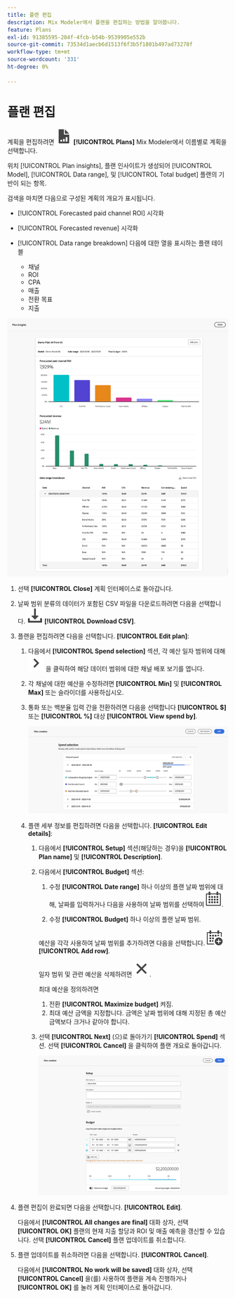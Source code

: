 ```yaml
---
title: 플랜 편집
description: Mix Modeler에서 플랜을 편집하는 방법을 알아봅니다.
feature: Plans
exl-id: 91385595-284f-4fcb-b54b-9539905e552b
source-git-commit: 73534d1aecb6d1513f6f3b5f1801b497ad73278f
workflow-type: tm+mt
source-wordcount: '331'
ht-degree: 0%

---
```


# 플랜 편집

계획을 편집하려면 ![피판](../assets/icons/FileChart.svg) **[!UICONTROL Plans]** Mix Modeler에서 이름별로 계획을 선택합니다.

위치 [!UICONTROL Plan insights], 플랜 인사이트가 생성되어 [!UICONTROL Model], [!UICONTROL Data range], 및 [!UICONTROL Total budget] 플랜의 기반이 되는 항목.

검색을 마치면 다음으로 구성된 계획의 개요가 표시됩니다.

- [!UICONTROL Forecasted paid channel ROI] 시각화
- [!UICONTROL Forecasted revenue] 시각화
- [!UICONTROL Data range breakdown] 다음에 대한 열을 표시하는 플랜 테이블

   - 채널
   - ROI
   - CPA
   - 매출 
   - 전환 목표
   - 지출

![플랜 개요](../assets/overview-plan.png)

1. 선택 **[!UICONTROL Close]** 계획 인터페이스로 돌아갑니다.

1. 날짜 범위 분류의 데이터가 포함된 CSV 파일을 다운로드하려면 다음을 선택합니다. ![다운로드](../assets/icons/Download.svg) **[!UICONTROL Download CSV]**.

1. 플랜을 편집하려면 다음을 선택합니다. **[!UICONTROL Edit plan]**:

   1. 다음에서 **[!UICONTROL Spend selection]** 섹션, 각 예산 일자 범위에 대해 ![펼침](../assets/icons/ChevronRight.svg) 을 클릭하여 해당 데이터 범위에 대한 채널 배포 보기를 엽니다.

   1. 각 채널에 대한 예산을 수정하려면 **[!UICONTROL Min]** 및 **[!UICONTROL Max]** 또는 슬라이더를 사용하십시오.

   1. 통화 또는 백분율 입력 간을 전환하려면 다음을 선택합니다 **[!UICONTROL $]** 또는 **[!UICONTROL %]** 대상 **[!UICONTROL View spend by]**.

      ![비용 선택](../assets/spend-selection.png)

   1. 플랜 세부 정보를 편집하려면 다음을 선택합니다. **[!UICONTROL Edit details]**:

      1. 다음에서 **[!UICONTROL Setup]** 섹션(해당하는 경우)을 **[!UICONTROL Plan name]** 및 **[!UICONTROL Description]**.

      1. 다음에서 **[!UICONTROL Budget]** 섹션:

         1. 수정 **[!UICONTROL Date range]** 하나 이상의 플랜 날짜 범위에 대해, 날짜를 입력하거나 다음을 사용하여 날짜 범위를 선택하여 ![캘린더](../assets/icons/Calendar.svg).

         1. 수정 **[!UICONTROL Budget]** 하나 이상의 플랜 날짜 범위.

         예산을 각각 사용하여 날짜 범위를 추가하려면 다음을 선택합니다. ![캘린더 추가](../assets/icons/CalendarAdd.svg) **[!UICONTROL Add row]**.

         일자 범위 및 관련 예산을 삭제하려면 ![닫기](../assets/icons/Close.svg).

         최대 예산을 정의하려면

         1. 전환 **[!UICONTROL Maximize budget]** 켜짐.
         1. 최대 예산 금액을 지정합니다. 금액은 날짜 범위에 대해 지정된 총 예산 금액보다 크거나 같아야 합니다.

      1. 선택 **[!UICONTROL Next]** (으)로 돌아가기 **[!UICONTROL Spend]** 섹션. 선택 **[!UICONTROL Cancel]** 을 클릭하여 플랜 개요로 돌아갑니다.

         ![플랜 세부 정보](../assets/plan-details.png)


1. 플랜 편집이 완료되면 다음을 선택합니다. **[!UICONTROL Edit]**.

   다음에서 **[!UICONTROL All changes are final]** 대화 상자, 선택 **[!UICONTROL OK]** 플랜의 현재 지출 할당과 ROI 및 매출 예측을 갱신할 수 있습니다. 선택 **[!UICONTROL Cancel]** 플랜 업데이트를 취소합니다.

1. 플랜 업데이트를 취소하려면 다음을 선택합니다. **[!UICONTROL Cancel]**.

   다음에서 **[!UICONTROL No work will be saved]** 대화 상자, 선택 **[!UICONTROL Cancel]** 을(를) 사용하여 플랜을 계속 진행하거나 **[!UICONTROL OK]** 를 눌러 계획 인터페이스로 돌아갑니다.
